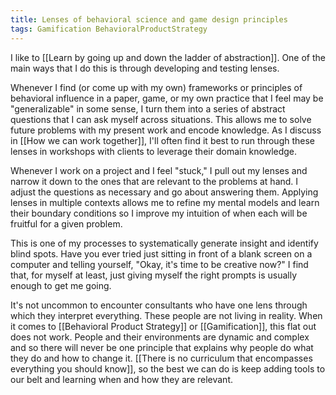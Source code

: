```yaml
---
title: Lenses of behavioral science and game design principles
tags: Gamification BehavioralProductStrategy
---
```

I like to [[Learn by going up and down the ladder of abstraction]]. One of the main ways that I do this is through developing and testing lenses.

Whenever I find (or come up with my own) frameworks or principles of behavioral influence in a paper, game, or my own practice that I feel may be "generalizable" in some sense, I turn them into a series of abstract questions that I can ask myself across situations. This allows me to solve future problems with my present work and encode knowledge. As I discuss in [[How we can work together]], I'll often find it best to run through these lenses in workshops with clients to leverage their domain knowledge.

Whenever I work on a project and I feel "stuck," I pull out my lenses and narrow it down to the ones that are relevant to the problems at hand. I adjust the questions as necessary and go about answering them. Applying lenses in multiple contexts allows me to refine my mental models and learn their boundary conditions so I improve my intuition of when each will be fruitful for a given problem.

This is one of my processes to systematically generate insight and identify blind spots. Have you ever tried just sitting in front of a blank screen on a computer and telling yourself, "Okay, it's time to be creative now?" I find that, for myself at least, just giving myself the right prompts is usually enough to get me going.

It's not uncommon to encounter consultants who have one lens through which they interpret everything. These people are not living in reality. When it comes to [[Behavioral Product Strategy]] or [[Gamification]], this flat out does not work. People and their environments are dynamic and complex and so there will never be one principle that explains why people do what they do and how to change it. [[There is no curriculum that encompasses everything you should know]], so the best we can do is keep adding tools to our belt and learning when and how they are relevant.